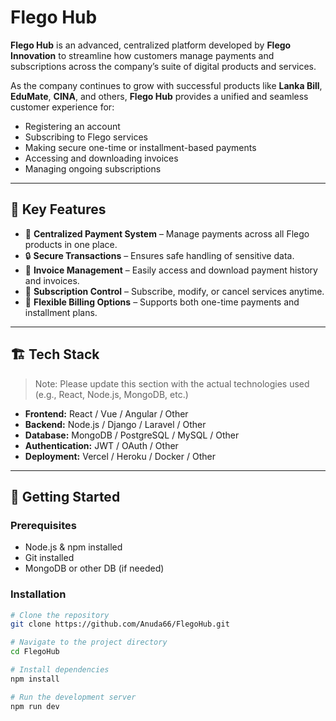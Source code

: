 # Flego Hub

**Flego Hub** is an advanced, centralized platform developed by **Flego Innovation** to streamline how customers manage payments and subscriptions across the company’s suite of digital products and services.

As the company continues to grow with successful products like **Lanka Bill**, **EduMate**, **CINA**, and others, **Flego Hub** provides a unified and seamless customer experience for:

- Registering an account
- Subscribing to Flego services
- Making secure one-time or installment-based payments
- Accessing and downloading invoices
- Managing ongoing subscriptions

---

## 🌟 Key Features

- 🧾 **Centralized Payment System** – Manage payments across all Flego products in one place.
- 🔒 **Secure Transactions** – Ensures safe handling of sensitive data.
- 📄 **Invoice Management** – Easily access and download payment history and invoices.
- 🔁 **Subscription Control** – Subscribe, modify, or cancel services anytime.
- 💸 **Flexible Billing Options** – Supports both one-time payments and installment plans.

---

## 🏗️ Tech Stack

> Note: Please update this section with the actual technologies used (e.g., React, Node.js, MongoDB, etc.)

- **Frontend:** React / Vue / Angular / Other
- **Backend:** Node.js / Django / Laravel / Other
- **Database:** MongoDB / PostgreSQL / MySQL / Other
- **Authentication:** JWT / OAuth / Other
- **Deployment:** Vercel / Heroku / Docker / Other

---

## 🚀 Getting Started

### Prerequisites

- Node.js & npm installed
- Git installed
- MongoDB or other DB (if needed)

### Installation

```bash
# Clone the repository
git clone https://github.com/Anuda66/FlegoHub.git

# Navigate to the project directory
cd FlegoHub

# Install dependencies
npm install

# Run the development server
npm run dev
